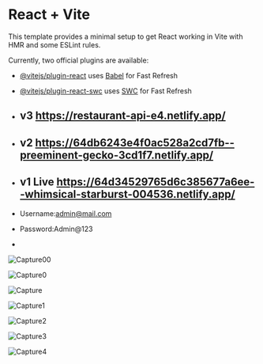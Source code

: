 # React + Vite

This template provides a minimal setup to get React working in Vite with HMR and some ESLint rules.

Currently, two official plugins are available:

- [@vitejs/plugin-react](https://github.com/vitejs/vite-plugin-react/blob/main/packages/plugin-react/README.md) uses [Babel](https://babeljs.io/) for Fast Refresh
- [@vitejs/plugin-react-swc](https://github.com/vitejs/vite-plugin-react-swc) uses [SWC](https://swc.rs/) for Fast Refresh
- ## v3 https://restaurant-api-e4.netlify.app/
- ## v2 https://64db6243e4f0ac528a2cd7fb--preeminent-gecko-3cd1f7.netlify.app/
- ## v1 Live https://64d34529765d6c385677a6ee--whimsical-starburst-004536.netlify.app/

- Username:admin@mail.com
- Password:Admin@123
-
![Capture00](https://github.com/dipamitro/React-All-Project/assets/99094848/4002d544-8b29-4d7e-bd08-fffbd162c102)

![Capture0](https://github.com/dipamitro/React-All-Project/assets/99094848/e882e290-cdd8-4666-b3a3-f3e651bd0120)

![Capture](https://github.com/dipamitro/React-All-Project/assets/99094848/c3092518-e442-4a53-abe2-350be81f4407)

![Capture1](https://github.com/dipamitro/React-All-Project/assets/99094848/a60882a4-4e46-4d30-bdaa-a1558ebd55d8)

![Capture2](https://github.com/dipamitro/React-All-Project/assets/99094848/972e3a34-b6c9-4bf3-be39-c53b40861afb)

![Capture3](https://github.com/dipamitro/React-All-Project/assets/99094848/b23d86c6-109c-4cf1-956d-25b8b677bf02)

![Capture4](https://github.com/dipamitro/React-All-Project/assets/99094848/b0612b72-a4fe-4b3b-b673-b3e0540c7666)
